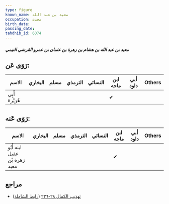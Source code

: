 ```yaml
---
type: figure
known_name: معبد بن عبد الله
occupation: محدث
birth_date:
passing_date:
tahdhib_id: 6074
---
```

##### معبد بن عبد الله بن هشام بن زهرة بن عثمان بن عمرو القرشي التيمي

## رَوَى عَن:
| الاسم          | البخاري | مسلم | الترمذي | النسائي | ابن ماجه | أبي داود | Others |
| -------------- | ------- | ---- | ------- | ------- | -------- | -------- | ------ |
| أَبِي هُرَيْرة |         |      |         |         | ✔        |          |        |
## رَوَى عَنه:
| الاسم                         | البخاري | مسلم | الترمذي | النسائي | ابن ماجه | أبي داود | Others |
| ----------------------------- | ------- | ---- | ------- | ------- | -------- | -------- | ------ |
| ابنه أَبُو عقيل زهرة بْن معبد |         |      |         |         | ✔        |          |        |
## مراجع
- [تهذيب الكمال ٢٨-٢٣٦](obsidian://open?vault=Tahdhib-al-Kamal&file=Figures/٦٠٧٤-معبد%20بن%20عبد%20الله%20بن%20هشام%20بن%20زهرة%20بن%20عثمان%20بن%20عمرو%20القرشي%20التيمي) ([رابط الشاملة](https://shamela.ws/book/3722/15211))